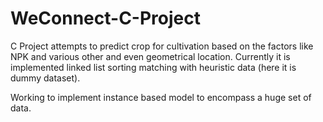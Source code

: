 # WeConnect-C-Project
C Project attempts to predict crop for cultivation based on the factors like NPK and various other and even geometrical location. Currently it is implemented linked list sorting matching with  heuristic data (here it is dummy dataset).

Working to implement instance based model to encompass a huge set of data.

